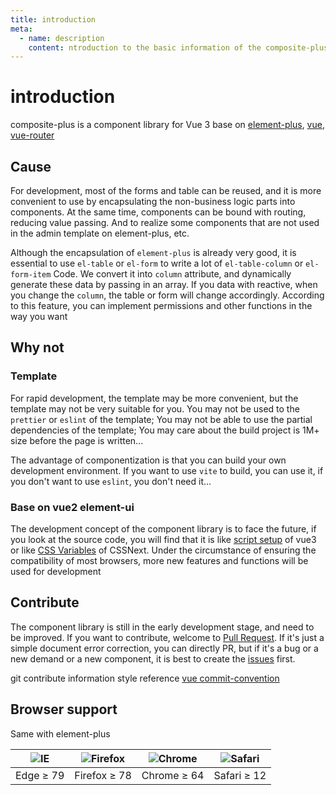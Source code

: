 ```yaml
---
title: introduction
meta:
  - name: description
    content: ntroduction to the basic information of the composite-plus component library
---
```


# introduction

composite-plus is a component library for Vue 3 base on [element-plus](https://element-plus.org/), [vue](https://v3.vuejs.org/), [vue-router](https://next.router.vuejs.org/)

## Cause

For development, most of the forms and table can be reused, and it is more convenient to use by encapsulating the non-business logic parts into components. At the same time, components can be bound with routing, reducing value passing. And to realize some components that are not used in the admin template on element-plus, etc.

Although the encapsulation of `element-plus` is already very good, it is essential to use `el-table` or `el-form` to write a lot of `el-table-column` or `el-form-item` Code. We convert it into `column` attribute, and dynamically generate these data by passing in an array. If you data with reactive, when you change the `column`, the table or form will change accordingly. According to this feature, you can implement permissions and other functions in the way you want

## Why not

### Template

For rapid development, the template may be more convenient, but the template may not be very suitable for you. You may not be used to the `prettier` or `eslint` of the template; You may not be able to use the partial dependencies of the template; You may care about the build project is 1M+ size before the page is written...

The advantage of componentization is that you can build your own development environment. If you want to use `vite` to build, you can use it, if you don't want to use `eslint`, you don't need it...

### Base on vue2 element-ui

The development concept of the component library is to face the future, if you look at the source code, you will find that it is like [script setup](https://github.com/vuejs/rfcs/pull/227.) of vue3 or like [CSS Variables](https://developer.mozilla.org/en-US/docs/Web/CSS/--*) of CSSNext. Under the circumstance of ensuring the compatibility of most browsers, more new features and functions will be used for development

## Contribute

The component library is still in the early development stage, and need to be improved. If you want to contribute, welcome to [Pull Request](https://github.com/anncer/composite-plus/pulls). If it's just a simple document error correction, you can directly PR, but if it's a bug or a new demand or a new component, it is best to create the [issues](https://github.com/anncer/composite-plus/issues) first.

git contribute information style reference [vue commit-convention](https://github.com/vuejs/vue-next/blob/master/.github/commit-convention.md)

## Browser support

Same with element-plus

| ![IE](https://cdn.jsdelivr.net/npm/@browser-logos/edge/edge_32x32.png) | ![Firefox](https://cdn.jsdelivr.net/npm/@browser-logos/firefox/firefox_32x32.png) | ![Chrome](https://cdn.jsdelivr.net/npm/@browser-logos/chrome/chrome_32x32.png) | ![Safari](https://cdn.jsdelivr.net/npm/@browser-logos/safari/safari_32x32.png) |
| ---------------------------------------------------------------------- | --------------------------------------------------------------------------------- | ------------------------------------------------------------------------------ | ------------------------------------------------------------------------------ |
| Edge ≥ 79                                                              | Firefox ≥ 78                                                                      | Chrome ≥ 64                                                                    | Safari ≥ 12                                                                    |
